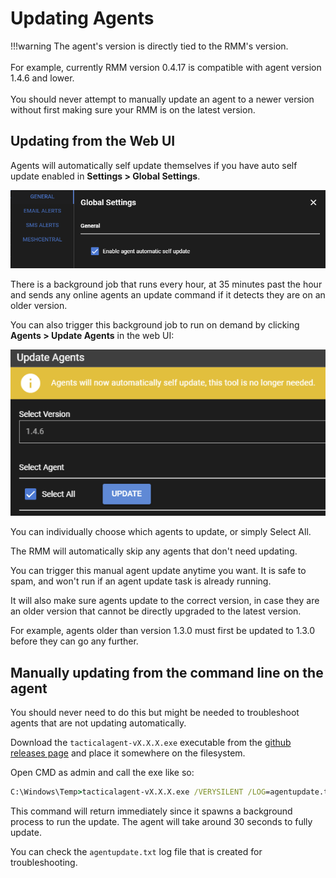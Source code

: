 # Updating Agents

!!!warning
    The agent's version is directly tied to the RMM's version.<br/><br/>
    For example, currently RMM version 0.4.17 is compatible with agent version 1.4.6 and lower.<br/><br/>
    You should never attempt to manually update an agent to a newer version without first making sure your RMM is on the latest version.

## Updating from the Web UI

Agents will automatically self update themselves if you have auto self update enabled in **Settings > Global Settings**.

![autoagentupdate](images/autoagentupdate.png)

There is a background job that runs every hour, at 35 minutes past the hour and sends any online agents an update command if it detects they are on an older version.

You can also trigger this background job to run on demand by clicking **Agents > Update Agents** in the web UI:

![manualagentupdate](images/manualagentupdate.png)

You can individually choose which agents to update, or simply Select All.

The RMM will automatically skip any agents that don't need updating.

You can trigger this manual agent update anytime you want. It is safe to spam, and won't run if an agent update task is already running.

It will also make sure agents update to the correct version, in case they are an older version that cannot be directly upgraded to the latest version.

For example, agents older than version 1.3.0 must first be updated to 1.3.0 before they can go any further.

## Manually updating from the command line on the agent

You should never need to do this but might be needed to troubleshoot agents that are not updating automatically.

Download the `tacticalagent-vX.X.X.exe` executable from the [github releases page](https://github.com/amidaware/rmmagent/releases) and place it somewhere on the filesystem.

Open CMD as admin and call the exe like so:

```cmd
C:\Windows\Temp>tacticalagent-vX.X.X.exe /VERYSILENT /LOG=agentupdate.txt
```

This command will return immediately since it spawns a background process to run the update.
The agent will take around 30 seconds to fully update.

You can check the `agentupdate.txt` log file that is created for troubleshooting.
